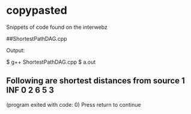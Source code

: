 # copypasted
Snippets of code found on the interwebz

##ShortestPathDAG.cpp

Output:

$ g++ ShortestPathDAG.cpp
$ a.out

Following are shortest distances from source 1 
INF 0 2 6 5 3 
------------------
(program exited with code: 0)
Press return to continue
